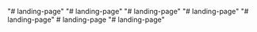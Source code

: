 "# landing-page" 
"# landing-page" 
"# landing-page" 
"# landing-page" 
"# landing-page" 
#   l a n d i n g - p a g e  
 "# landing-page" 
